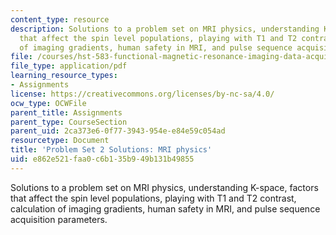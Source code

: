 ```yaml
---
content_type: resource
description: Solutions to a problem set on MRI physics, understanding K-space, factors
  that affect the spin level populations, playing with T1 and T2 contrast, calculation
  of imaging gradients, human safety in MRI, and pulse sequence acquisition parameters.
file: /courses/hst-583-functional-magnetic-resonance-imaging-data-acquisition-and-analysis-fall-2008/e862e521faa0c6b135b949b131b49855_ps2_soln.pdf
file_type: application/pdf
learning_resource_types:
- Assignments
license: https://creativecommons.org/licenses/by-nc-sa/4.0/
ocw_type: OCWFile
parent_title: Assignments
parent_type: CourseSection
parent_uid: 2ca373e6-0f77-3943-954e-e84e59c054ad
resourcetype: Document
title: 'Problem Set 2 Solutions: MRI physics'
uid: e862e521-faa0-c6b1-35b9-49b131b49855
---
```

Solutions to a problem set on MRI physics, understanding K-space, factors that affect the spin level populations, playing with T1 and T2 contrast, calculation of imaging gradients, human safety in MRI, and pulse sequence acquisition parameters.